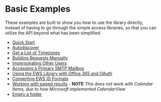 # Basic Examples

These examples are built to show you how to use the library directly, instead of having to go through the simple access
libraries, so that you can utilize the API beyond what has been simplified.

 * [Quick Start](quickstart.php)
 * [Autodiscover](autodiscover.php)
 * [Get a List of Timezones](getServerTimezones.php)
 * [Building Requests Manually](buildingRequests.php)
 * [Impersonating Other Users](impersonation.php)
 * [Accessing a Primary SMTP Mailbox](primarySmtpAddress.php)
 * [Using the EWS Library with Office 365 and OAuth](authenticatingWithOAuth.php)
 * [Converting EWS ID Formats](convertItemIdFormat.php)
 * [Working with paged results](pagingRequests.php) - **NOTE** *This does not work with Calendar Items, due to how Microsoft implemented CalendarView*
 * [Empty a folder](emptyFolder.php)